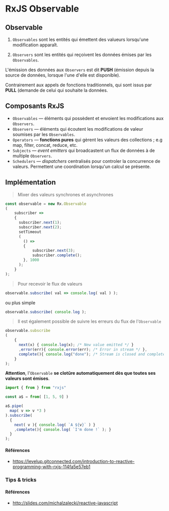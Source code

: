 # RxJS Observable
## Observable
1. `Observables` sont les entités qui émettent des valueurs lorsqu'une modification apparaît.

1. `Observers` sont les entités qui reçoivent les données émises par les `Observables`.

L'émission des données aux `Observers` est dit **PUSH** (émission depuis la source de données, lorsque l'une d'elle est disponible).

Contrairement aux appels de fonctions traditionnels, qui sont issus par **PULL** (demande de celui qui souhaite la données.

## Composants RxJS
- `Observables` — éléments qui possèdent et envoient les modifications aux `Observers`.
- `Observers` — éléments qui écoutent les modifications de valeur soumises par les `Observables`.
- `Operators` — **fonctions pures** qui gèrent les valeurs des collections ; e.g map, filter, concat, reduce, etc.
- `Subjects` — *event emitters* qui broadcastent un flux de données à de multiple `Observers`.
- `Schedulers` — *dispatchers* centralisés pour controler la concurrence de valeurs. Permettent une coordination lorsqu'un calcul se présente.

## Implémentation

> Mixer des valeurs synchrones et asynchrones 

```js
const observable = new Rx.Observable
(
	subscriber =>
	{
	  subscriber.next(1);
	  subscriber.next(2);
	  setTimeout
	  (
	  	() =>
	  	{
		    subscriber.next(3);
		    subscriber.complete();
	  	}, 1000
	  );
	}
);
```

> Pour recevoir le flux de valeurs
 
```js
observable.subscribe( val => console.log( val ) );
```

ou plus simple

```js
observable.subscribe( console.log );
```

> Il est également possible de suivre les erreurs du flux de l'`Observable`

```js
observable.subscribe
(
	{
	  next(x) { console.log(x); /* New value emitted */ }
	  ,error(err){ console.error(err); /* Error in stream */ },
	  complete(){ console.log("done"); /* Stream is closed and completed */ }
	}
);
```

**Attention**, l'`Observable` **se clotûre automatiquement dès que toutes ses valeurs sont émises**.

```js
import { from } from "rxjs"

const a$ = from( [1, 5, 9] )

a$.pipe(
  map( v => v *3 )
).subscribe(
  {
    next( v ){ console.log( `A ${v}` ) }
    ,complete(){ console.log( `I'm done !` ); }
  }
);
```

#### Références
- https://levelup.gitconnected.com/introduction-to-reactive-programming-with-rxjs-114fa5e57eb1

### Tips & tricks

#### Références
- http://slides.com/michalzalecki/reactive-javascript